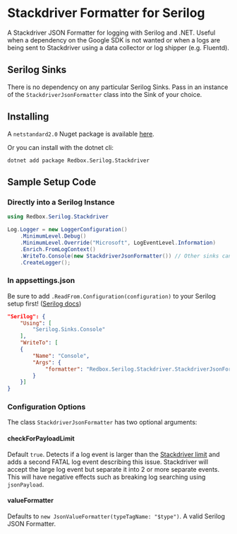 # Stackdriver Formatter for Serilog

A Stackdriver JSON Formatter for logging with Serilog and .NET.  Useful when a dependency on the Google SDK is not wanted or when a logs are being sent to Stackdriver using a data collector or log shipper (e.g. Fluentd).

## Serilog Sinks

There is no dependency on any particular Serilog Sinks.  Pass in an instance of the `StackdriverJsonFormatter` class into the Sink of your choice.

## Installing

A `netstandard2.0` Nuget package is available [here](https://www.nuget.org/packages/Redbox.Serilog.Stackdriver/).

Or you can install with the dotnet cli:

`dotnet add package Redbox.Serilog.Stackdriver`

## Sample Setup Code

### Directly into a Serilog Instance

```csharp
using Redbox.Serilog.Stackdriver

Log.Logger = new LoggerConfiguration()
    .MinimumLevel.Debug()
    .MinimumLevel.Override("Microsoft", LogEventLevel.Information)
    .Enrich.FromLogContext()
    .WriteTo.Console(new StackdriverJsonFormatter()) // Other sinks can be used to, e.g. File
    .CreateLogger();
```

### In appsettings.json

Be sure to add `.ReadFrom.Configuration(configuration)` to your Serilog setup first!  ([Serilog docs](https://github.com/serilog/serilog-settings-configuration))

```json
"Serilog": {
    "Using": [
        "Serilog.Sinks.Console"
    ],
    "WriteTo": [
    {
        "Name": "Console",
        "Args": {
            "formatter": "Redbox.Serilog.Stackdriver.StackdriverJsonFormatter, Redbox.Serilog.Stackdriver"
        }
    }]
}
```

### Configuration Options

The class `StackdriverJsonFormatter` has two optional arguments:

#### checkForPayloadLimit

Default `true`.  Detects if a log event is larger than the [Stackdriver limit](https://cloud.google.com/logging/quotas) and adds a second FATAL log event describing this issue.
Stackdriver will accept the large log event but separate it into 2 or more separate events.  This will have negative effects such as breaking log searching using `jsonPayload`.

#### valueFormatter

Defaults to `new JsonValueFormatter(typeTagName: "$type")`.  A valid Serilog JSON Formatter.

